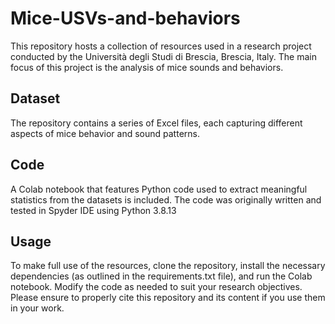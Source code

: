 # Mice-USVs-and-behaviors
This repository hosts a collection of resources used in a research project conducted by the Università degli Studi di Brescia, Brescia, Italy. The main focus of this project is the analysis of mice sounds and behaviors. 

## Dataset

The repository contains a series of Excel files, each capturing different aspects of mice behavior and sound patterns.

## Code

A Colab notebook that features Python code used to extract meaningful statistics from the datasets is included. The code was originally written and tested in Spyder IDE using Python 3.8.13

## Usage

To make full use of the resources, clone the repository, install the necessary dependencies (as outlined in the requirements.txt file), and run the Colab notebook. Modify the code as needed to suit your research objectives.
Please ensure to properly cite this repository and its content if you use them in your work.
